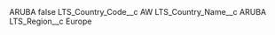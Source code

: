 <?xml version="1.0" encoding="UTF-8"?>
<CustomMetadata xmlns="http://soap.sforce.com/2006/04/metadata" xmlns:xsi="http://www.w3.org/2001/XMLSchema-instance" xmlns:xsd="http://www.w3.org/2001/XMLSchema">
    <label>ARUBA</label>
    <protected>false</protected>
    <values>
        <field>LTS_Country_Code__c</field>
        <value xsi:type="xsd:string">AW</value>
    </values>
    <values>
        <field>LTS_Country_Name__c</field>
        <value xsi:type="xsd:string">ARUBA</value>
    </values>
    <values>
        <field>LTS_Region__c</field>
        <value xsi:type="xsd:string">Europe</value>
    </values>
</CustomMetadata>
